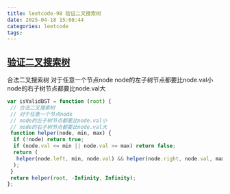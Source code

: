 ```yaml
---
title: leetcode-98 验证二叉搜索树
date: 2025-04-18 15:08:44
categories: leetcode
tags:
---
```


## [验证二叉搜索树](https://leetcode.cn/problems/validate-binary-search-tree/description/)

合法二叉搜索树
对于任意一个节点node
node的左子树节点都要比node.val小
node的右子树节点都要比node.val大

```js
var isValidBST = function (root) {
 // 合法二叉搜索树
 // 对于任意一个节点node
 // node的左子树节点都要比node.val小
 // node的右子树节点都要比node.val大
 function helper(node, min, max) {
  if (!node) return true;
  if (node.val <= min || node.val >= max) return false;
  return (
   helper(node.left, min, node.val) && helper(node.right, node.val, max)
  );
 }
 return helper(root, -Infinity, Infinity);
};

```
